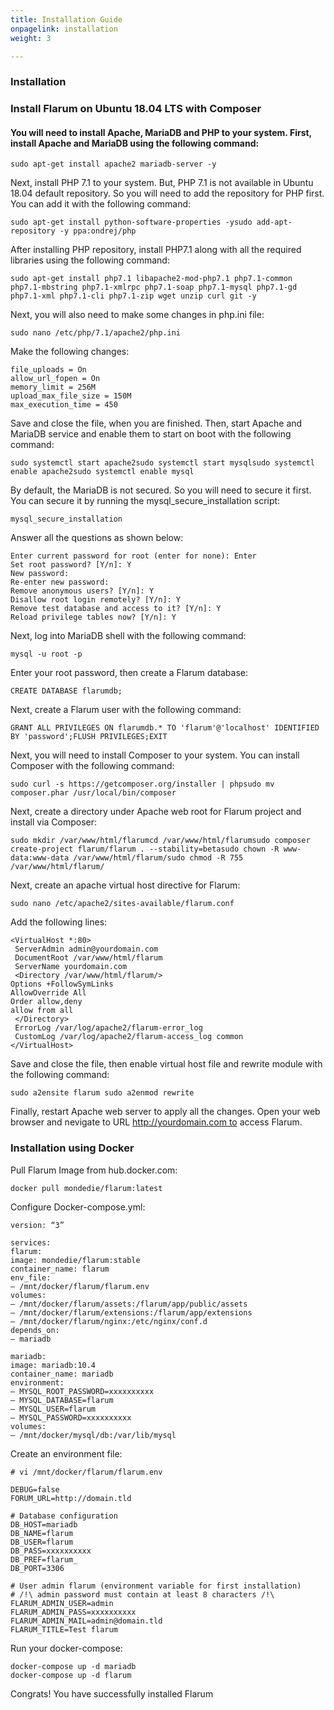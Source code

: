 ```yaml
---
title: Installation Guide
onpagelink: installation
weight: 3

---
```


### **Installation**

### Install Flarum on Ubuntu 18.04 LTS with Composer

#### You will need to install Apache, MariaDB and PHP to your system. First, install Apache and MariaDB using the following command:

    sudo apt-get install apache2 mariadb-server -y

Next, install PHP 7.1 to your system. But, PHP 7.1 is not available in Ubuntu 18.04 default repository. So you will need to add the repository for PHP first. You can add it with the following command:

    sudo apt-get install python-software-properties -ysudo add-apt-repository -y ppa:ondrej/php

After installing PHP repository, install PHP7.1 along with all the required libraries using the following command:

    sudo apt-get install php7.1 libapache2-mod-php7.1 php7.1-common php7.1-mbstring php7.1-xmlrpc php7.1-soap php7.1-mysql php7.1-gd php7.1-xml php7.1-cli php7.1-zip wget unzip curl git -y

Next, you will also need to make some changes in php.ini file:

    sudo nano /etc/php/7.1/apache2/php.ini

Make the following changes:

    file_uploads = On
    allow_url_fopen = On
    memory_limit = 256M
    upload_max_file_size = 150M
    max_execution_time = 450

Save and close the file, when you are finished. Then, start Apache and MariaDB service and enable them to start on boot with the following command:

    sudo systemctl start apache2sudo systemctl start mysqlsudo systemctl enable apache2sudo systemctl enable mysql

By default, the MariaDB is not secured. So you will need to secure it first. You can secure it by running the mysql\_secure\_installation script:

    mysql_secure_installation

Answer all the questions as shown below:

    Enter current password for root (enter for none): Enter
    Set root password? [Y/n]: Y
    New password: 
    Re-enter new password: 
    Remove anonymous users? [Y/n]: Y
    Disallow root login remotely? [Y/n]: Y
    Remove test database and access to it? [Y/n]: Y
    Reload privilege tables now? [Y/n]: Y

Next, log into MariaDB shell with the following command:

    mysql -u root -p

Enter your root password, then create a Flarum database:

    CREATE DATABASE flarumdb;

Next, create a Flarum user with the following command:

    GRANT ALL PRIVILEGES ON flarumdb.* TO 'flarum'@'localhost' IDENTIFIED BY 'password';FLUSH PRIVILEGES;EXIT

Next, you will need to install Composer to your system. You can install Composer with the following command:

    sudo curl -s https://getcomposer.org/installer | phpsudo mv composer.phar /usr/local/bin/composer

Next, create a directory under Apache web root for Flarum project and install via Composer:

    sudo mkdir /var/www/html/flarumcd /var/www/html/flarumsudo composer create-project flarum/flarum . --stability=betasudo chown -R www-data:www-data /var/www/html/flarum/sudo chmod -R 755 /var/www/html/flarum/

Next, create an apache virtual host directive for Flarum:

    sudo nano /etc/apache2/sites-available/flarum.conf

Add the following lines:

    <VirtualHost *:80>
     ServerAdmin admin@yourdomain.com
     DocumentRoot /var/www/html/flarum
     ServerName yourdomain.com
     <Directory /var/www/html/flarum/>
    Options +FollowSymLinks
    AllowOverride All
    Order allow,deny
    allow from all
     </Directory>
     ErrorLog /var/log/apache2/flarum-error_log
     CustomLog /var/log/apache2/flarum-access_log common
    </VirtualHost>

Save and close the file, then enable virtual host file and rewrite module with the following command:

    sudo a2ensite flarum sudo a2enmod rewrite

Finally, restart Apache web server to apply all the changes. Open your web browser and nevigate to URL http://yourdomain.com to access Flarum.

### Installation using Docker

Pull Flarum Image from hub.docker.com:

    docker pull mondedie/flarum:latest

Configure Docker-compose.yml:

    version: “3”
    
    services:
    flarum:
    image: mondedie/flarum:stable
    container_name: flarum
    env_file:
    – /mnt/docker/flarum/flarum.env
    volumes:
    – /mnt/docker/flarum/assets:/flarum/app/public/assets
    – /mnt/docker/flarum/extensions:/flarum/app/extensions
    – /mnt/docker/flarum/nginx:/etc/nginx/conf.d
    depends_on:
    – mariadb
    
    mariadb:
    image: mariadb:10.4
    container_name: mariadb
    environment:
    – MYSQL_ROOT_PASSWORD=xxxxxxxxxx
    – MYSQL_DATABASE=flarum
    – MYSQL_USER=flarum
    – MYSQL_PASSWORD=xxxxxxxxxx
    volumes:
    – /mnt/docker/mysql/db:/var/lib/mysql


Create an environment file:

    # vi /mnt/docker/flarum/flarum.env
    
    DEBUG=false
    FORUM_URL=http://domain.tld
    
    # Database configuration
    DB_HOST=mariadb
    DB_NAME=flarum
    DB_USER=flarum
    DB_PASS=xxxxxxxxxx
    DB_PREF=flarum_
    DB_PORT=3306
    
    # User admin flarum (environment variable for first installation)
    # /!\ admin password must contain at least 8 characters /!\
    FLARUM_ADMIN_USER=admin
    FLARUM_ADMIN_PASS=xxxxxxxxxx
    FLARUM_ADMIN_MAIL=admin@domain.tld
    FLARUM_TITLE=Test flarum


Run your docker-compose:

    docker-compose up -d mariadb
    docker-compose up -d flarum


Congrats! You have successfully installed Flarum

